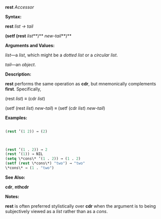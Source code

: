 **rest** *Accessor* 



**Syntax:** 



**rest** *list → tail* 



**(setf (rest** *list***)** *new-tail***)** 



**Arguments and Values:** 



*list*—a *list*, which might be a *dotted list* or a *circular list*. 



*tail*—an *object*. 



**Description:** 



**rest** performs the same operation as **cdr**, but mnemonically complements **first**. Specifically, 



(rest *list*) *≡* (cdr *list*) 



(setf (rest *list*) *new-tail*) *≡* (setf (cdr *list*) *new-tail*) 



**Examples:**
```lisp
 
(rest ’(1 2)) → (2) 

 
 
(rest ’(1 . 2)) → 2 
(rest ’(1)) → NIL 
(setq \*cons\* ’(1 . 2)) → (1 . 2) 
(setf (rest \*cons\*) "two") → "two" 
\*cons\* → (1 . "two") 

```
**See Also:** 



**cdr**, **nthcdr** 



**Notes:** 



**rest** is often preferred stylistically over **cdr** when the argument is to being subjectively viewed as a *list* rather than as a *cons*. 



